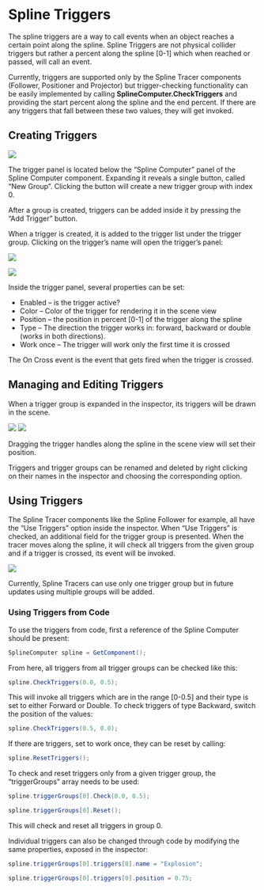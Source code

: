 ﻿# Spline Triggers
The spline triggers are a way to call events when an object reaches a certain point along the spline. Spline Triggers are not physical collider triggers but rather a percent along the spline [0-1] which when reached or passed, will call an event.

Currently, triggers are supported only by the Spline Tracer components (Follower, Positioner and Projector) but trigger-checking functionality can be easily implemented by calling **SplineComputer.CheckTriggers** and providing the start percent along the spline and the end percent. If there are any triggers that fall between these two values, they will get invoked.
## Creating Triggers
![](./_images/115.png)

The trigger panel is located below the “Spline Computer” panel of the Spline Computer component. Expanding it reveals a single button, called “New Group”. Clicking the button will create a new trigger group with index 0.

After a group is created, triggers can be added inside it by pressing the “Add Trigger” button. 

When a trigger is created, it is added to the trigger list under the trigger group. Clicking on the trigger’s name will open the trigger’s panel:

![](./_images/116.png)

![](./_images/117.png)

Inside the trigger panel, several properties can be set:

- Enabled – is the trigger active?
- Color – Color of the trigger for rendering it in the scene view
- Position – the position in percent [0-1] of the trigger along the spline
- Type – The direction the trigger works in: forward, backward or double (works in both directions).
- Work once – The trigger will work only the first time it is crossed

The On Cross event is the event that gets fired when the trigger is crossed.
## Managing and Editing Triggers
When a trigger group is expanded in the inspector, its triggers will be drawn in the scene.

![](./_images/118.png) ![](./_images/119.png)

Dragging the trigger handles along the spline in the scene view will set their position. 

Triggers and trigger groups can be renamed and deleted by right clicking on their names in the inspector and choosing the corresponding option.
## Using Triggers
The Spline Tracer components like the Spline Follower for example, all have the “Use Triggers” option inside the inspector. When “Use Triggers” is checked, an additional field for the trigger group is presented. When the tracer moves along the spline, it will check all triggers from the given group and if a trigger is crossed, its event will be invoked.


![](./_images/120.png)

Currently, Spline Tracers can use only one trigger group but in future updates using multiple groups will be added.
### Using Triggers from Code
To use the triggers from code, first a reference of the Spline Computer should be present:

```csharp
SplineComputer spline = GetComponent();
```

From here, all triggers from all trigger groups can be checked like this:

```csharp
spline.CheckTriggers(0.0, 0.5);
```

This will invoke all triggers which are in the range [0-0.5] and their type is set to either Forward or Double. To check triggers of type Backward, switch the position of the values:


```csharp
spline.CheckTriggers(0.5, 0.0);
```

If there are triggers, set to work once, they can be reset by calling:

```csharp
spline.ResetTriggers();
```

To check and reset triggers only from a given trigger group, the “triggerGroups” array needs to be used:

```csharp
spline.triggerGroups[0].Check(0.0, 0.5);

spline.triggerGroups[0].Reset();
```

This will check and reset all triggers in group 0.

Individual triggers can also be changed through code by modifying the same properties, exposed in the inspector:

```csharp
spline.triggerGroups[0].triggers[0].name = "Explosion";

spline.triggerGroups[0].triggers[0].position = 0.75;
```